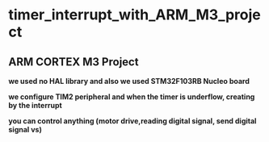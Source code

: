#  timer_interrupt_with_ARM_M3_project
## ARM CORTEX M3 Project

**we used no HAL library and also we used STM32F103RB Nucleo board**

**we configure TIM2 peripheral and when the timer is underflow, creating by the interrupt**

**you can control anything (motor drive,reading digital signal, send digital signal vs)**
